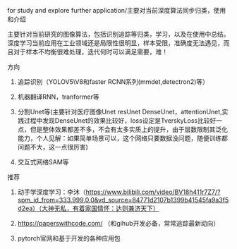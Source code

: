 for study and explore further application/主要对当前深度算法同步归类，使用和介绍

主要针对当前研究的图像算法，包括识别追踪等归类，学习，以及在使用中总结。深度学习当前应用在工业领域还是局限性很明显，样本受限，准确度无法遇见，而且对于样本不均衡很难处理，迭代何时可以满足需要，难！


方向

1. 追踪识别（YOLOV5\V8和faster RCNN系列(mmdet,detectron2)等）

2. 机器翻译RNN，tranformer等

3. 分割Unet等(主要针对医疗图像Unet resUnet DenseUnet，attentionUnet,实践过程中发现DenseUnet的效果比较好，loss设定是TverskyLoss比较好一点，但是整体效果都差不多，不会有太多实质上的提升，由于层数限制其泛化能力，个人见解：如果简单场景可以，这个网络只要数据没问题，随便训练都问题不大，这一点很厉害)

4. 交互式网络SAM等


推荐

1. 动手学深度学习：李沐（https://www.bilibili.com/video/BV18h411r7Z7/?spm_id_from=333.999.0.0&vd_source=84771d2107b1399b41545fa9a3f5d2ea）（大神无私，有着家国情怀：达则兼济天下）

2. https://paperswithcode.com/ （和gihub开发必备，常常追踪最新动向）

3. pytorch官网和基于开发的各种应用包
